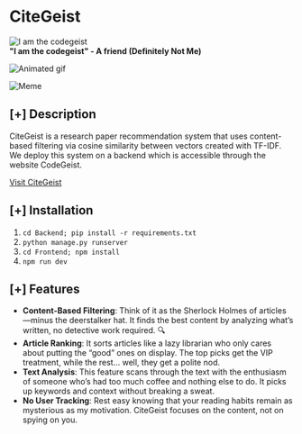 # CiteGeist

![I am the codegeist](https://encrypted-tbn0.gstatic.com/images?q=tbn:ANd9GcQI3GJO08cT7TPyESpj95qMI4aucyjGbt2z8A&s)  
**"I am the codegeist" - A friend (Definitely Not Me)**

![Animated gif](https://miro.medium.com/v2/da:true/resize:fit:499/0*5c0EFFAYszh03b4J.gif)

![Meme](https://i.kym-cdn.com/entries/icons/facebook/000/034/196/cover2.jpg)

## [+] Description
CiteGeist is a research paper recommendation system that uses content-based filtering via cosine similarity between vectors created with TF-IDF. We deploy this system on a backend which is accessible through the website CodeGeist.

[Visit CiteGeist](https://citegeist.onrender.com/)

## [+] Installation
1. `cd Backend; pip install -r requirements.txt`
2. `python manage.py runserver`
3. `cd Frontend; npm install`
4. `npm run dev`

## [+] Features
- **Content-Based Filtering**: Think of it as the Sherlock Holmes of articles—minus the deerstalker hat. It finds the best content by analyzing what’s written, no detective work required. 🔍
- **Article Ranking**: It sorts articles like a lazy librarian who only cares about putting the “good” ones on display. The top picks get the VIP treatment, while the rest… well, they get a polite nod.
- **Text Analysis**: This feature scans through the text with the enthusiasm of someone who’s had too much coffee and nothing else to do. It picks up keywords and context without breaking a sweat.
- **No User Tracking**: Rest easy knowing that your reading habits remain as mysterious as my motivation. CiteGeist focuses on the content, not on spying on you.
